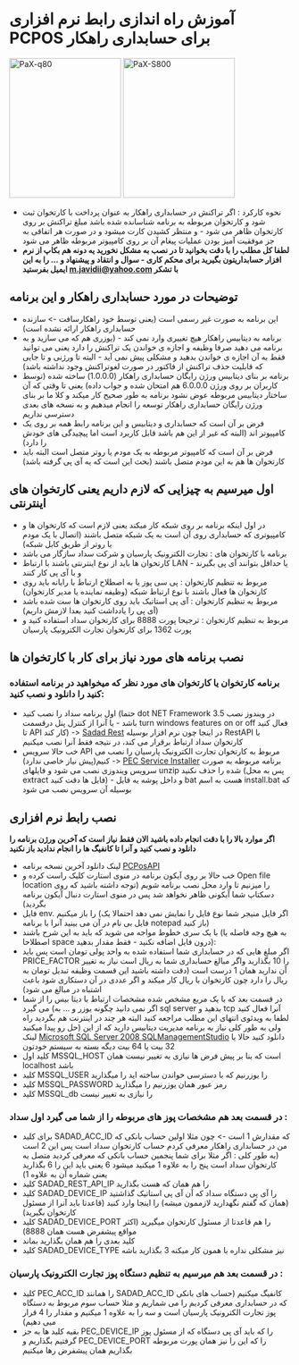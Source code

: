 # آموزش راه اندازی رابط نرم افزاری PCPOS برای حسابداری راهکار
<p>
<img src="https://user-images.githubusercontent.com/40993115/190509697-c185e51a-cf4e-4bef-b22b-1f8a552cd138.PNG" alt="PaX-q80" width="200" height="250" />
<img src="https://user-images.githubusercontent.com/40993115/190509710-d35b8629-b257-4159-aab5-7ccf32709b11.gif" alt="PaX-S800" width="200" height="250" />
</p>

- نحوه کارکرد : اگر تراکنش در حسابداری راهکار به عنوان پرداخت با کارتخوان ثبت شود و کارتخوان مربوطه به برنامه شناسانده شده باشد مبلغ تراکنش بر روی کارتخوان ظاهر می شود - و منتظر کشیدن کارت میشود و در صورت هر اتفاقی به جز موفقیت آمیز بودن عملیات پیغام آن بر روی کامپیوتر مربوطه ظاهر می شود
- **لطفا کل مطلب را با دقت بخوانید تا در نصب به مشکل نخورید یه دونه هم بکاپ از نرم افزار حسابداریتون بگیرید برای محکم کاری - سوال و انتقاد و پیشنهاد و ... را به این ایمیل بفرستید m.javidii@yahoo.com با تشکر**

## توضیحات در مورد حسابداری راهکار و این برنامه
- این برنامه به صورت غیر رسمی است (یعنی توسط خود راهکارسافت -> سازنده حسابداری راهکار ارائه نشده است)
- برنامه به دیتابیس راهکار هیچ تغییری وارد نمی کند - (یوزری هم که می سازید و به برنامه می دهید صرفا وظیفه و اجازه ی خواندن یک تراکنش را دارد یعنی می توانید فقط به آن اجازه ی خواندن بدهید و مشکلی پیش نمی آید - البته تا ورژنی و تا جایی که قابلیت حذف تراکنش از فاکتور در صورت لغوتراکنش وجود نداشته باشد)
- برنامه بر بنای دیتابیس ورژن رایگان حسابداری راهکار (1.0.0.0) ساخته شده (توسط کاربران بر روی ورژن 6.0.0.0 هم امتحان شده و جواب داده) یعنی تا وقتی که آن ساختار دیتابیس مربوطه عوض نشود برنامه به طور صحیح کار میکند و کلا ما بر بنای ورژن رایگان حسابداری راهکار توسعه را انجام میدهیم و به نسخه های بعدی دسترسی نداریم
- فرض بر آن است که حسابداری و دیتابیس و این برنامه رابط همه بر روی یک کامپیوتر اند (البته که غیر از این هم باشد قابل کاربرد است اما پیچیدگی های خودش را دارد)
- فرض بر آن است که کامپیوتر مربوطه به یک مودم یا روتر متصل است البته باید کارتخوان ها هم به این مودم متصل باشند (بحث این است که یه آی پی گرفته باشد)

## اول میرسیم به چیزایی که لازم داریم یعنی کارتخوان های اینترنتی 
- در اول اینکه برنامه بر روی شبکه کار میکند یعنی لازم است که کارتخوان ها و کامپیوتری که حسابداری روی آن است به یک شبکه متصل باشند (اتصال با یک مودم یا روتر از طریق کابل شبکه)
- برنامه با کارتخوان های : تجارت الکترونیک پارسیان و شرکت سداد سازگار می باشد
- کارتخوان ها باید از نوع اینترنتی باشند با ارتباط LAN - یا حداقل بتوانند آی پی بگیرند و با آی پی کار کنند
- مربوط به تنظیم کارتخوان : پی سی پوز یا به اصطلاح ارتباط با رایانه باید روی کارتخوان ها فعال باشند با نوع ارتباط شبکه (وظیفه نماینده یا مدیر کارتخوان)
- مربوط به تنظیم کارتخوان : آی پی استاتیک باید روی کارتخوان ها ست شده باشد (آی پی را یادداشت کنید بعدا لازمش داریم)
- مربوط به تنظیم کارتخوان : ترجیحا پورت 8888 برای کارتخوان سداد استفاده کنید و پورت 1362 برای کارتخوان تجارت الکترونیک پارسیان

## نصب برنامه های مورد نیاز برای کار با کارتخوان ها
### برنامه کارتخوان یا کارتخوان های مورد نظر که میخواهید در برنامه استفاده کنید را دانلود و نصب کنید:
- اول برنامه سداد را نصب کنید (حتما dot NET Framework 3.5 در ویندوز نصب باشد - یا آنرا از کنترل پنل درقسمت turn windows features on or off فعال کنید تا API کار کند) -> [Sadad Rest](https://drive.google.com/file/d/1jxvKtlQ1WPAsSeMGyPDHTnTAW6Kfu9RH/view?usp=sharing) در اینجا چون نرم افزار بوسیله RestAPI با کارتخوان سداد ارتباط برقرار می کند، در نتیجه فقط آنرا نصب میکنیم
- خب حالا سرویس API مربوط به کارتخوان تجارت الکترونیک پارسیان را نصب می کنیم(پیش نیاز خاصی ندارد) -> [PEC Service Installer](https://drive.google.com/file/d/1MdbCYuq2LXHdqVzlAE6NOkQhGMLcd9fB/view?usp=sharing) برنامه مربوطه به صورت سرویس ویندوزی نصب می شود و فایلهای unzip شده را حذف نکنید (پس به محل extract فایل ها دقت کنید) - و داخل پوشه یه فایل bat هست به اسم install.bat که بوسیله آن سرویس نصب می شود

## نصب رابط نرم افزاری
**اگر موارد بالا را با دقت انجام داده باشید الان فقط نیاز است که آخرین ورژن برنامه را دانلود و نصب کنید و آنرا تا کانفیگ ها را انجام ندادید باز نکنید**
- لینک دانلود آخرین نسخه برنامه [PCPosAPI](https://github.com/jvdi/rahkar-pcpos/releases)
- خب حالا بر روی آیکون برنامه در منوی استارت کلیک راست کرده و Open file location را میزنیم تا وارد محل نصب برنامه شویم (توجه داشته باشید که روی دسکتاپ شما آیکونی ظاهر نخواهد شد پس در منوی استارت دنبال آیکون برنامه بگردید)
- فایل env. را باز میکنیم (اگر فایل منیجر شما نوع فایل را نمایش نمی دهد احتمالا یک فایل بی نام در آن می بینید آنرا با برنامه notepad باز کنید)
- با یک سری خطوط مواجه می شوید که باید به این شرح باشند (به هیچ وجه فاصله یا اصطلاحا space درون فایل اضافه نکنید - فقط مقدار بدهید):
- اگر مبلغ هایی که در حسابداری شما استفاده شده به واحد پولی تومان است پس باید PRICE_FACTOR را 10 بگذارید واگر مبالغ حسابداری شما به ریال است نیاز به تغییر آن ندارید همان 1 درست است (دقت داشته باشید این قسمت وظیفه تبدیل تومان به ریال را دارد چون کارتخوان با ریال کار میکند و اگر عددی در آن دستکاری شود باعث اشتباه در مبالغ می شود)
- در قسمت بعد که با یک مربع مشخص شده مشخصات ارتباط با دیتا بیس را از شما می گیرد (اگر نمی دانید چگونه یوزر و ... به sql server بدهید و tcp آنرا فعال کنید لطفا به ویدئوی انتهای این مطلب مراجعه کنید البته هر چند در اینترنت هم بگردید راه حل رو پیدا میکنید) ولی به طور کلی نیاز به برنامه مدیریت دیتابیس دارید که از این لینک [Microsoft SQL Server 2008 SQLManagementStudio](https://www.microsoft.com/en-us/download/details.aspx?id=30438) دانلود کنید حالا یا 32 بیت یا 64 بیت دیگه بسته به سیستم خودتون
- کلید اول MSSQL_HOST است که بنا بر پیش فرض ها نیازی به تغییر نیست همان localhost باشد
- کلید MSSQL_USER را یوزرنیم که با دسترسی خواندن ساخته اید را میگذارید
- کلید MSSQL_PASSWORD رمز عبور همان یوزرنیم را میگذارید
- کلید MSSQL_db را نیازی به تغییر نیست
### در قسمت بعد هم مشخصات پوز های مربوطه را از شما می گیرد اول **سداد** :
- برای کلید SADAD_ACC_ID که مقدارش 1 است -> چون مثلا اولین حساب بانکی که من در حسابداری راهکار معرفی کردم حساب کارتخوان سداد است پس این 2 است (به طور کلی : اگر مثلا برای شما پنجمین حساب بانکی که معرفی کردید متصل یه کارتخوان سداد است پنج را به علاوه 1 میکنید میشود 6 یعنی باید این را 6 بگذارید یعنی شماره آن به علاوه 1)
- کلید SADAD_REST_API_IP را هم همان که هست بگذارید
- کلید SADAD_DEVICE_IP را آی پی دستگاه سداد که آن آی پی استاتیک گذاشتید (همان که گفتم نگهدارید لازممون میشه) را اینجا وارد کنید (قاعدتا باید آنرا از مسئول کارتخوان بگیرید)
- کلید SADAD_DEVICE_PORT را هم قاعدتا از مسئول کارتخوان میگیرید (اکثر مواقع پیشفرض هست همان 8888)
- کلید بعدی را هم همان بگذارید بماند
- کلید SADAD_DEVICE_TYPE نیز مشکلی نداره با همون کار میکنه 3 بگذارید باشه

### در قسمت بعد هم میرسیم به تنظیم دستگاه پوز تجارت الکترونیک پارسیان :
- کلید PEC_ACC_ID را همانند SADAD_ACC_ID کانفیگ میکنیم (حساب های بانکی که در حسابداری معرفی کردیم را می شماریم و مثلا حساب سوم مربوط به دستگاه پوز تجارت الکترونیک پارسیان است و سه را به علاوه 1 میکنیم و مقدار را 4 قرار میی دهیم)
- بقیه کلید ها به جز PEC_DEVICE_IP را که باید آی پی دستگاه که از مسئول پوز گرفتیم بگذاریم و PEC_DEVICE_PORT را که این را نیز همان پورت مربوطه بگذاریم همان پیشفرض رها میکنیم 
